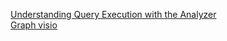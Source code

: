 [Understanding Query Execution with the Analyzer](https://clickhouse.com/docs/en/guides/developer/understanding-query-execution-with-the-analyzer)  
[Graph visio](https://dreampuf.github.io/GraphvizOnline)

